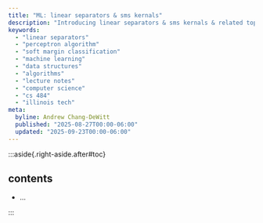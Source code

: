 ```yaml
---
title: "ML: linear separators & sms kernals"
description: "Introducing linear separators & sms kernals & related topics/algos; e.g. Perceptron algorithm, Lagrangian Duality, etc."
keywords:
  - "linear separators"
  - "perceptron algorithm"
  - "soft margin classification"
  - "machine learning"
  - "data structures"
  - "algorithms"
  - "lecture notes"
  - "computer science"
  - "cs 484"
  - "illinois tech"
meta:
  byline: Andrew Chang-DeWitt
  published: "2025-08-27T00:00-06:00"
  updated: "2025-09-23T00:00-06:00"
---
```


:::aside{.right-aside.after#toc}

## contents

- ...

:::
